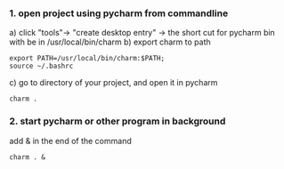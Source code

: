 ### 1. open project using pycharm from commandline
 a) click "tools"-> "create desktop entry" -> the short cut for pycharm bin with be in /usr/local/bin/charm
 b) export charm to path
 ```
 export PATH=/usr/local/bin/charm:$PATH;
 source ~/.bashrc
 ```
 c) go to directory of your project, and open it in pycharm
```
charm .
```


### 2. start pycharm or other program in background
add & in the end of the command
```
charm . &
```
